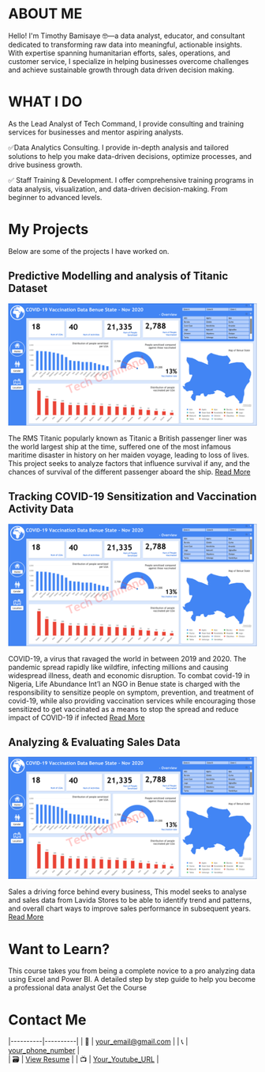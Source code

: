 

# ABOUT ME

Hello! I'm Timothy Bamisaye 🤓—a data analyst, educator, and consultant dedicated to transforming raw data into meaningful, actionable insights. With expertise spanning humanitarian efforts, sales, operations, and customer service, I specialize in helping businesses overcome challenges and achieve sustainable growth through data driven decision making.

# WHAT I DO

As the Lead Analyst of Tech Command, I provide consulting and training services for businesses and mentor aspiring analysts.

✅Data Analytics Consulting. I provide in-depth analysis and tailored solutions to help you make data-driven decisions, optimize processes, and drive business growth.

✅ Staff Training & Development. I offer comprehensive training programs in data analysis, visualization, and data-driven decision-making. From beginner to advanced levels.

# My Projects

Below are some of the projects I have worked on.

## Predictive Modelling and analysis of Titanic Dataset

![Titanic Dashboard](titanic_dashboard.png)	

The RMS Titanic popularly known as Titanic a British passenger liner was the world largest ship at the time, suffered one of the most infamous maritime disaster in history on her maiden voyage, leading to loss of lives. This project seeks to analyze factors that influence survival if any, and the chances of survival of the different passenger aboard the ship.
[Read More](COVID_Activity_Documentation.pdf)

## Tracking COVID-19 Sensitization and Vaccination Activity Data

![Titanic Dataset](titanic_dashboard.png)	

COVID-19, a virus that ravaged the world in between 2019 and 2020. The pandemic spread rapidly like wildfire, infecting millions and causing widespread illness, death and economic disruption. To combat covid-19 in Nigeria, Life Abundance Int’l an NGO in Benue state is charged with the responsibility to sensitize people on symptom, prevention, and treatment of covid-19, while also providing vaccination services while encouraging those sensitized to get vaccinated as a means to stop the spread and reduce impact of COVID-19 if infected
[Read More](COVID_Activity_Documentation.pdf)

## Analyzing & Evaluating Sales Data

![Titanic Dataset](titanic_dashboard.png)	

Sales a driving force behind every business, This model seeks to analyse and sales data from Lavida Stores to be able to identify trend and patterns, and overall chart ways to improve sales performance in subsequent years.
[Read More](COVID_Activity_Documentation.pdf)

# Want to Learn?

This course takes you from being a complete novice to a pro analyzing data using Excel and Power BI. A detailed step by step guide to help you become a professional data analyst
Get the Course

# Contact Me

|----------|----------|
| 📩   |   [your_email@gmail.com](mailto:your_email@gmail.com)  	   | 	<!-- replace your_email@gmail.com with your email address -->
| 📞   |   [your_phone_number](https://wa.me/2348060606060)  	   |	<!-- replace 2348060606060 with your phone number, remember to add your country code -->	
| 🗃️	| 	[View Resume](my_resume.pdf)				   |	<!-- replace with the name and extension of your resume -->
| 📺	|	[Your_Youtube_URL](https://www.example.com)	           | <!-- replace https://www.example.com with your youtube url -->




